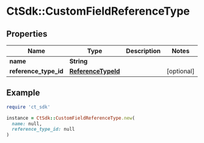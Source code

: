 # CtSdk::CustomFieldReferenceType

## Properties

| Name | Type | Description | Notes |
| ---- | ---- | ----------- | ----- |
| **name** | **String** |  |  |
| **reference_type_id** | [**ReferenceTypeId**](ReferenceTypeId.md) |  | [optional] |

## Example

```ruby
require 'ct_sdk'

instance = CtSdk::CustomFieldReferenceType.new(
  name: null,
  reference_type_id: null
)
```

